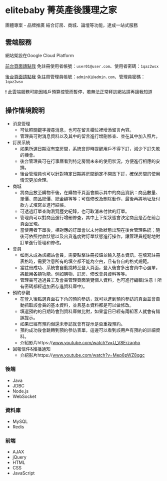 # elitebaby 菁英產後護理之家

團體專案 - 品牌推廣
結合訂房、商城、論壇等功能，達成一站式服務

## 雲端服務
網站架設在Google Cloud Platform

[前台頁面請點我](http://104.199.226.245:8080/elitebaby/member/homepage.html)
免註冊使用者帳號：`user01@user.com`、使用者密碼：`1qaz2wsx`

[後台頁面請點我](http://104.199.226.245:8080/elitebaby/admin/member/emplogin.html)
免註冊管理員帳號：`admin01@admin.com`、管理員密碼：`1qaz2wsx`

:exclamation: 此雲端服務可能因帳戶預算控管而暫停，若無法正常拜訪網站請再讓我知道

## 操作情境說明

- 消息管理
  - 可依照關鍵字搜尋消息，也可在留言欄位裡增添留言內容。
  - 管理員可對消息資料以及其中的留言進行增刪修查、並在其中加入照片。
- 訂房系統
  - 如果所選日期沒有空房間，系統會即時提醒用戶不得下訂，減少下訂失敗的機會。
  - 後台管理員可在行事曆看到特定房間未來的使用狀況，方便進行相應的安排。
  - 後台管理員也可以針對特定日期將房間鎖定不開放下訂，確保房間的使用情況更加合理。
- 商城
  - 將商品放至購物車後，在購物車頁面會顯示其中的商品資訊：商品數量、單價、商品總價、總金額等等；可做修改及刪除動作，最後再將地址及付款方式填寫並進行結帳。
  - 可透過訂單查詢瀏覽歷史紀錄，也可取消未付款的訂單。
  - 管理員可以對商品進行增刪修查，其中上下架狀態會決定商品是否在前台頁面呈現。
  - 當使用者下單後，相對應的訂單會以未付款狀態出現在後台管理系統；隨後可依照付款狀態以及出貨進度對訂單狀態進行操作，讓管理員輕鬆地對訂單進行管理和修改。
- 會員
  - 如尚未成為該網站會員，需要點擊註冊按鈕並輸入基本資訊。在填寫註冊表格時，需要注意所有的填空都不能為空白，且有各自的格式規範。
  - 當註冊成功、系統會自動跳轉至登入頁面，登入後會多出會員中心選單，將啟用各類功能，例如購物、訂房、修改會員資料等等。
  - 管理員可透過員工及會員管理頁面瀏覽個人資料，也可進行編輯(注意！所有密碼都經過加密存進資料庫中)。
- 預約參觀
  - 在登入後點選頁面右下角的預約參訪，就可以進到預約參訪的頁面並會自動抓取該會員的基本資料，並且基本資料都是可以做修改。
  - 填選預約的日期時會到資料庫做比對，如果當日已經有兩組客人就會有錯誤提示。
  - 如果已經有預約但還未參訪就會有提示是否重複預約。
  - 預約成功後會跳轉到預約參訪表單，這邊可以看到該用戶有預約的詳細資料。
  - 介紹影片https://www.youtube.com/watch?v=U_V8Erzaqho
- 回報信件&推播通知
  - 介紹影片https://www.youtube.com/watch?v=Mep8pWZ8qgc
### 後端

- Java
- JDBC
- Node.js
- WebSocket

### 資料庫

- MySQL
- Redis

### 前端

- AJAX
- jQuery
- HTML
- CSS
- JavaScript
